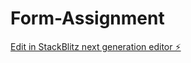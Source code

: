 # Form-Assignment

[Edit in StackBlitz next generation editor ⚡️](https://stackblitz.com/~/github.com/Sweathadharan/Form-Assignment)